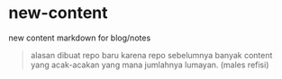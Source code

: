 # new-content
new content markdown for blog/notes

> alasan dibuat repo baru karena repo sebelumnya banyak content yang acak-acakan yang mana jumlahnya lumayan. (males refisi)
